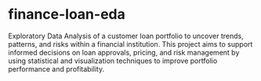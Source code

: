 # finance-loan-eda
Exploratory Data Analysis of a customer loan portfolio to uncover trends, patterns, and risks within a financial institution. This project aims to support informed decisions on loan approvals, pricing, and risk management by using statistical and visualization techniques to improve portfolio performance and profitability.
